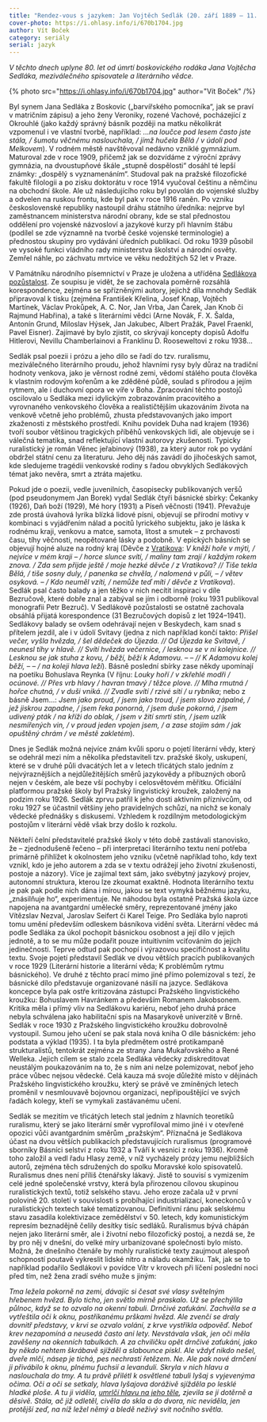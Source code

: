 ```yaml
---
title: "Rendez-vous s jazykem: Jan Vojtěch Sedlák (20. září 1889 – 11. června 1941)"
cover-photo: https://i.ohlasy.info/i/670b1704.jpg
author: Vít Boček
category: seriály
serial: jazyk
---
```


*V těchto dnech uplyne 80. let od úmrtí boskovického rodáka Jana Vojtěcha Sedláka, meziválečného spisovatele a literárního vědce.*

{% photo src="https://i.ohlasy.info/i/670b1704.jpg" author="Vít Boček" /%}

Byl synem Jana Sedláka z Boskovic („barvířského pomocníka“, jak se praví v matričním zápisu) a jeho ženy Veroniky, rozené Vachové, pocházející z Okrouhlé (jako každý správný básník později na matku několikrát vzpomenul i ve vlastní tvorbě, například: *…na loučce pod lesem často jste stála, / šumotu věčnému naslouchala, / jímž hučela Bělá / v údolí pod Melkovem*). V rodném městě navštěvoval nedávno vzniklé gymnázium. Maturoval zde v roce 1909, přičemž jak se dozvídáme z výroční zprávy gymnázia, na dvoustupňové škále „stupně dospělosti“ dosáhl té lepší známky: „dospělý s vyznamenáním“. Studoval pak na pražské filozofické fakultě filologii a po zisku doktorátu v roce 1914 vyučoval češtinu a němčinu na obchodní škole. Ale už následujícího roku byl povolán do vojenské služby a odvelen na ruskou frontu, kde byl pak v roce 1916 raněn. Po vzniku československé republiky nastoupil dráhu státního úředníka: nejprve byl zaměstnancem ministerstva národní obrany, kde se stal přednostou oddělení pro vojenské názvosloví a jazykové kurzy při hlavním štábu (podílel se zde významně na tvorbě české vojenské terminologie) a přednostou skupiny pro vydávání úředních publikací. Od roku 1939 působil ve vysoké funkci vládního rady ministerstva školství a národní osvěty. Zemřel náhle, po záchvatu mrtvice ve věku nedožitých 52 let v Praze.

V Památníku národního písemnictví v Praze je uložena a utříděna [Sedlákova pozůstalost](http://www.badatelna.eu/fond/2795/inventar/). Ze soupisu je vidět, že se zachovala poměrně rozsáhlá korespondence, zejména se spřízněnými autory, jejichž díla mnohdy Sedlák připravoval k tisku (zejména František Křelina, Josef Knap, Vojtěch Martínek, Václav Prokůpek, A. C. Nor, Jan Vrba, Jan Čarek, Jan Knob či Rajmund Habřina), a také s literárními vědci (Arne Novák, F. X. Šalda, Antonín Grund, Miloslav Hýsek, Jan Jakubec, Albert Pražák, Pavel Fraenkl, Pavel Eisner). Zajímavé by bylo zjistit, co skrývají koncepty dopisů Adolfu Hitlerovi, Nevillu Chamberlainovi a Franklinu D. Rooseweltovi z roku 1938…

Sedlák psal poezii i prózu a jeho dílo se řadí do tzv. ruralismu, meziválečného literárního proudu, jehož hlavními rysy byly důraz na tradiční hodnoty venkova, jako je věrnost rodné zemi, vědomí stálého pouta člověka k vlastním rodovým kořenům a ke zděděné půdě, soulad s přírodou a jejím rytmem, ale i duchovní opora ve víře v Boha. Zpracování těchto postojů oscilovalo u Sedláka mezi idylickým zobrazováním pracovitého a vyrovnaného venkovského člověka a realističtějším ukazováním života na venkově včetně jeho problémů, zhusta představovaných jako import zkaženosti z městského prostředí. Knihu povídek Duha nad krajem (1936) tvoří soubor většinou tragických příběhů venkovských lidí, ale objevuje se i válečná tematika, snad reflektující vlastní autorovy zkušenosti. Typicky ruralistický je román Věnec jeřabinový (1938), za který autor rok po vydání obdržel státní cenu za literaturu. Jeho děj nás zavádí do jihočeských samot, kde sledujeme tragédii venkovské rodiny s řadou obvyklých Sedlákových témat jako nevěra, smrt a ztráta majetku.

Pokud jde o poezii, vedle juvenilních, časopisecky publikovaných veršů (pod pseudonymem Jan Borek) vydal Sedlák čtyři básnické sbírky: Čekanky (1926), Daň boží (1929), Mé hory (1931) a Píseň věčnosti (1941). Převažuje zde prostá úvahová lyrika blízká lidové písni, objevují se přírodní motivy v kombinaci s vyjádřením nálad a pocitů lyrického subjektu, jako je láska k rodnému kraji, venkovu a matce, samota, lítost a smutek – z prchavosti času, tíhy věčnosti, neopětované lásky a podobně. V epických básních se objevují hojné aluze na rodný kraj (Děvče z [Vratikova](https://ohlasy.info/clanky/2016/12/mistni-jmena-valchov.html): *V kněží hoře v mýti, / nejvíce v mém kraji – / horce slunce svítí, / maliny tam zrají / každým rokem znova. / Zda sem přijde ještě / moje hezké děvče / z Vratikova? // Tiše tekla Bělá, / tiše sosny duly, / panenka se chvěla, / nalomená v půli, – / větev osyková. – / Kdo neuměl vzíti, / nemůže teď míti / děvče z Vratikova*). Sedlák psal často balady a jen těžko v nich necítit inspiraci v díle Bezručově, které dobře znal a zabýval se jím i odborně (roku 1931 publikoval monografii Petr Bezruč). V Sedlákově pozůstalosti se ostatně zachovala obsáhlá přijatá korespondence (31 Bezručových dopisů z let 1924–1941). Sedlákovy balady se ovšem odehrávají nejen v Beskydech, kam snad s přítelem jezdil, ale i v údolí Svitavy (jedna z nich například končí takto: *Přišel večer, vyšla hvězda, / šel dědeček do Újezda. // Od Újezda ke Svitavě, / neunesl tíhy v hlavě. // Svítí hvězda večernice, / lesknou se v ní kolejnice. // Lesknou se jak stuha z kovu, / běží, běží k Adamovu. – – // K Adamovu kolej běží, – – / na koleji hlava leží*). Básně poslední sbírky zase někdy upomínají na poetiku Bohuslava Reynka (V říjnu: *Louky hoří / v zkřehlé modři / ocúnové. // Přes vrb hlavy / havran tmavý / těžce plove. // Mlha rmutná / hořce chutná, / v duši vniká. // Zvadle svítí / rzivé sítí / u rybníka*; nebo z básně Jsem…: *Jsem jako proud, / jsem jako troud, / jsem slovo zápalné, / jež jiskrou zapadne, / jsem řeka ponorná, / jsem duše pokorná, / jsem udivený pták / na kříži do oblak, / jsem v žití smrti stín, / jsem uzlík nesmířených vin, / v proud jeden vpojen jsem, / a zase stojím sám / jak opuštěný chrám / ve městě zakletém*).

Dnes je Sedlák možná nejvíce znám kvůli sporu o pojetí literární vědy, který se odehrál mezi ním a několika představiteli tzv. pražské školy, uskupení, které se v druhé půli dvacátých let a v letech třicátých stalo jedním z nejvýraznějších a nejdůležitějších směrů jazykovědy a příbuzných oborů nejen v českém, ale beze vší pochyby i celosvětovém měřítku. Oficiální platformou pražské školy byl Pražský lingvistický kroužek, založený na podzim roku 1926. Sedlák zprvu patřil k jeho dosti aktivním příznivcům, od roku 1927 se účastnil většiny jeho pravidelných schůzí, na nichž se konaly vědecké přednášky s diskusemi. Vzhledem k rozdílným metodologickým postojům v literární vědě však brzy došlo k rozkolu.

Někteří čelní představitelé pražské školy v této době zastávali stanovisko, že – zjednodušeně řečeno – při interpretaci literárního textu není potřeba primárně přihlížet k okolnostem jeho vzniku (včetně například toho, kdy text vznikl, kdo je jeho autorem a zda se v textu odrážejí jeho životní zkušenosti, postoje a názory). Více je zajímal text sám, jako svébytný jazykový projev, autonomní struktura, kterou lze zkoumat exaktně. Hodnota literárního textu je pak pak podle nich dána i mírou, jakou se text vymyká běžnému jazyku, „znásilňuje ho“, experimentuje. Ne náhodou byla ostatně Pražská škola úzce napojena na avantgardní umělecké směry, reprezentované jmény jako Vítězslav Nezval, Jaroslav Seifert či Karel Teige. Pro Sedláka bylo naproti tomu umění především odleskem básníkova vidění světa. Literární vědec má podle Sedláka za úkol pochopit básnickou osobnost a její dílo v jejich jednotě, a to se mu může podařit pouze intuitivním vciťováním do jejich jedinečnosti. Teprve odtud pak pochopí i výrazovou specifičnost a kvalitu textu. Svoje pojetí představil Sedlák ve dvou větších pracích publikovaných v roce 1929 (Literární historie a literární věda; K problémům rytmu básnického). Ve druhé z těchto prací mimo jiné přímo polemizoval s tezí, že básnické dílo představuje organizované násilí na jazyce. Sedlákova koncepce byla pak ostře kritizována zástupci Pražského lingvistického kroužku: Bohuslavem Havránkem a především Romanem Jakobsonem. Kritika měla i přímý vliv na Sedlákovu kariéru, neboť jeho druhá práce nebyla schválena jako habilitační spis na Masarykově univerzitě v Brně. Sedlák v roce 1930 z Pražského lingvistického kroužku dobrovolně vystoupil. Sumou jeho učení se pak stala nová kniha O díle básnickém: jeho podstata a výklad (1935). I ta byla předmětem ostré protikampaně strukturalistů, tentokrát zejména ze strany Jana Mukařovského a René Welleka. Jejich cílem se stalo zcela Sedláka vědecky zdiskreditovat neustálým poukazováním na to, že s ním ani nelze polemizovat, neboť jeho práce vůbec nejsou vědecké. Celá kauza má svoje důležité místo v dějinách Pražského lingvistického kroužku, který se právě ve zmíněných letech proměnil v nesmlouvavě bojovnou organizaci, nepřipouštějící ve svých řadách kolegy, kteří se vymykali zastávanému učení.

Sedlák se mezitím ve třicátých letech stal jedním z hlavních teoretiků ruralismu, který se jako literární směr vyprofiloval mimo jiné i v otevřené opozici vůči avantgardním směrům „pražským“. Příznačná je Sedlákova účast na dvou větších publikacích představujících ruralismus (programové sborníky Básníci selství z roku 1932 a Tváří k vesnici z roku 1936). Kromě toho založil a vedl řadu Hlasy země, v níž vycházely prózy jemu nejbližších autorů, zejména těch sdružených do spolku Moravské kolo spisovatelů.
Ruralismus dnes není příliš čtenářsky lákavý. Jistě to souvisí s vymizením celé jedné společenské vrstvy, která byla přirozenou cílovou skupinou ruralistických textů, totiž selského stavu. Jeho eroze začala už v první polovině 20. století v souvislosti s probíhající industrializací, koneckonců v ruralistických textech také tematizovanou. Definitivní ránu pak selskému stavu zasadila kolektivizace zemědělství v 50. letech, kdy komunistickým represím beznadějně čelily desítky tisíc sedláků. Ruralismus bývá chápán nejen jako literární směr, ale i životní nebo filozofický postoj, a nezdá se, že by pro něj v dnešní, do velké míry urbanizované společnosti bylo místo. Možná, že dnešního čtenáře by mohly ruralistické texty zaujmout alespoň schopností poutavě vykreslit lidské nitro a náladu okamžiku. Tak, jak se to například podařilo Sedlákovi v povídce Vítr v krovech při líčení poslední noci před tím, než žena zradí svého muže s jiným:

*Tma ležela pokorně na zemi, dávajíc si česat své vlasy světelným hřebenem hvězd. Bylo ticho, jen světlo mírně praskalo. Už se přechýlila půlnoc, když se to ozvalo na okenní tabuli. Drnčivé zaťukání. Zachvěla se a vytřeštila oči k oknu, postříkanému prškami hvězd. Ale zvenčí se draly dovnitř představy, v krvi se ozvalo volání, z krve vystřikla odpověď. Neboť krev nezapomíná a neusedá často ani lety. Nevstávala však, jen oči měla zavěšeny na okenních tabulkách. A za chviličku opět drnčivé zaťukání, jako by někdo nehtem škrábavě sjížděl a slabounce pískl. Ale vždyť nikdo nešel, dveře mlčí, násep je tichá, pes nechrastí řetězem. Ne. Ale pak nové drnčení ji přivábilo k oknu, plnému fuchsií a levandulí. Skryla v nich hlavu a naslouchala do tmy. A tu právě přilétl k osvětlené tabuli lyšaj s vyjevenýma očima. Oči a oči se setkaly, hlava lyšajova doráživě sjížděla po lesklé hladké ploše. A tu ji viděla, [umrlčí hlavu na jeho těle](https://cs.wikipedia.org/wiki/Lišaj_smrtihlav), zjevila se jí dotěrně a děsivě. Stála, ač již odletěl, civěla do skla a do dvora, nic neviděla, jen protější zeď, na níž ležel němý a bledě neživý svit nočního světla.*
